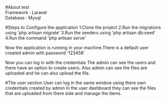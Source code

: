 #About test </br>
Framework : Laravel </br>
Database : Mysql </br>

#Steps to Configure the application
1.Clone the project
2.Run the migrations using 'php artisan migrate' 
3.Run the seeders using 'php artisan db:seed'
4.Run the command 'php artisan serve'

Now the application is running in your machine.There is a default user created admin with password '123456'

Now you can log in with the credentials
The admin can see the users and there have an option to create users.
Also admin can see the files are uploaded and he can also upload the file.

#The user section
User can log in the same window using there own credentials created by admin
In the user dashboard they can see the files that are uploaded from there side and manage the items.
